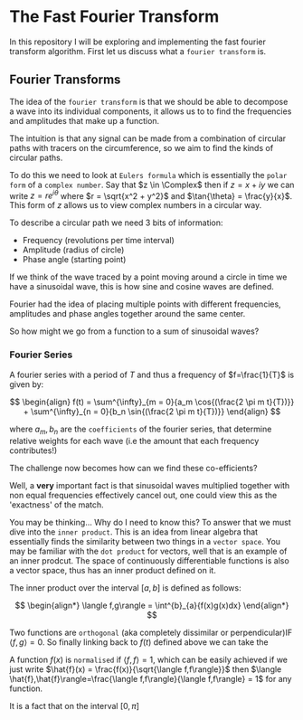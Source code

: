 # The Fast Fourier Transform

In this repository I will be exploring and implementing the fast fourier transform algorithm. First let us discuss what a `fourier transform` is.

## Fourier Transforms

The idea of the `fourier transform` is that we should be able to decompose a wave into its individual components, it allows us to to find the frequencies and amplitudes that make up a function.

The intuition is that any signal can be made from a combination of circular paths with tracers on the circumference, so we aim to find the kinds of circular paths.

To do this we need to look at `Eulers formula` which is essentially the `polar form` of a `complex number`. Say that $z \in \Complex$ then if $z = x + iy$ we can write $z = re^{i \theta}$ where $r = \sqrt{x^2 + y^2}$ and $\tan{\theta} = \frac{y}{x}$. This form of $z$ allows us to view complex numbers in a circular way.

To describe a circular path we need 3 bits of information:

- Frequency (revolutions per time interval)
- Amplitude (radius of circle)
- Phase angle (starting point)

If we think of the wave traced by a point moving around a circle in time we have a sinusoidal wave, this is how sine and cosine waves are defined.

Fourier had the idea of placing multiple points with different frequencies, amplitudes and phase angles together around the same center.

So how might we go from a function to a sum of sinusoidal waves?

### Fourier Series

A fourier series with a period of $T$ and thus a frequency of $f=\frac{1}{T}$ is given by:

$$
\begin{align}
f(t) = \sum^{\infty}_{m = 0}{a_m \cos{(\frac{2 \pi m t}{T})}} + \sum^{\infty}_{n = 0}{b_n \sin{(\frac{2 \pi m t}{T})}}
\end{align}
$$

where $a_m,b_n$ are the `coefficients` of the fourier series, that determine relative weights for each wave (i.e the amount that each frequency contributes!)

The challenge now becomes how can we find these co-efficients?

Well, a **very** important fact is that sinusoidal waves multiplied together with non equal frequencies effectively cancel out, one could view this as the 'exactness' of the match.

You may be thinking... Why do I need to know this? To answer that we must dive into the `inner product`. This is an idea from linear algebra that essentially finds the similarity between two things in a `vector space`. You may be familiar with the `dot product` for vectors, well that is an example of an inner prodcut. The space of continuously differentiable functions is also a vector space, thus has an inner product defined on it.

The inner product over the interval $[a,b]$ is defined as follows:

$$
\begin{align*}
\langle f,g\rangle = \int^{b}_{a}{f(x)g(x)dx}
\end{align*}
$$

Two functions are `orthogonal` (aka completely dissimilar or perpendicular)IF $\langle f,g\rangle = 0$. So finally linking back to $f(t)$ defined above we can take the

A function $f(x)$ is `normalised` if $\langle f,f\rangle=1$, which can be easily achieved if we just write $\hat{f}(x) = \frac{f(x)}{\sqrt{\langle f,f\rangle}}$ then $\langle \hat{f},\hat{f}\rangle=\frac{\langle f,f\rangle}{\langle f,f\rangle} = 1$ for any function.

It is a fact that on the interval $[0,\pi]$
